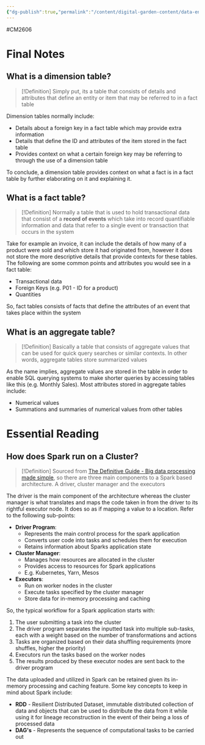 ```yaml
---
{"dg-publish":true,"permalink":"/content/digital-garden-content/data-engineering-content/exam-prep-final-sem/data-engineering-content/cm-2606-final-notes-and-essential-reading/","updated":"2025-04-22T23:55:31.000+05:30"}
---
```


#CM2606 

# Final Notes
## What is a dimension table?

>[!Definition]
>Simply put, its a table that consists of details and attributes that define an entity or item that may be referred to in a fact table

Dimension tables normally include:

- Details about a foreign key in a fact table which may provide extra information
- Details that define the ID and attributes of the item stored in the fact table
- Provides context on what a certain foreign key may be referring to through the use of a dimension table

To conclude, a dimension table provides context on what a fact is in a fact table by further elaborating on it and explaining it.

## What is a fact table?

>[!Definition]
>Normally a table that is used to hold transactional data that consist of a **record of events** which take into record quantifiable information and data that refer to a single event or transaction that occurs in the system

Take for example an invoice, it can include the details of how many of a product were sold and which store it had originated from, however it does not store the more descriptive details that provide contexts for these tables. The following are some common points and attributes you would see in a fact table:

- Transactional data
- Foreign Keys (e.g. P01 - ID for a product)
- Quantities 

So, fact tables consists of facts that define the attributes of an event that takes place within the system

## What is an aggregate table?

>[!Definition]
>Basically a table that consists of aggregate values that can be used for quick query searches or similar contexts. In other words, aggregate tables store summarized values

As the name implies, aggregate values are stored in the table in order to enable SQL querying systems to make shorter queries by accessing tables like this (e.g. Monthly Sales). Most attributes stored in aggregate tables include:

- Numerical values
- Summations and summaries of numerical values from other tables

# Essential Reading

## How does Spark run on a Cluster?

>[!Definition]
>Sourced from [The Definitive Guide - Big data processing made simple](https://github.com/letthedataconfess/Data-Engineering-Books/blob/main/Book-3Spark%20-%20The%20Definitive%20Guide%20-%20Big%20data%20processing%20made%20simple.pdf), so there are three main components to a Spark based architecture. A driver, cluster manager and the executors

The driver is the main component of the architecture whereas the cluster manager is what translates and maps the code taken in from the driver to its rightful executor node. It does so as if mapping a value to a location. Refer to the following sub-points:

- **Driver Program**:
	- Represents the main control process for the spark application
	- Converts user code into tasks and schedules them for execution
	- Retains information about Sparks application state
- **Cluster Manager**:
	- Manages how resources are allocated in the cluster
	- Provides access to resources for Spark applications
	- E.g.  Kubernetes, Yarn, Mesos
- **Executors**:
	- Run on worker nodes in the cluster
	- Execute tasks specified by the cluster manager
	- Store data for in-memory processing and caching

So, the typical workflow for a Spark application starts with:

1. The user submitting a task into the cluster
2. The driver program separates the inputted task into multiple sub-tasks, each with a weight based on the number of transformations and actions
3. Tasks are organized based on their data shuffling requirements (more shuffles, higher the priority)
4. Executors run the tasks based on the worker nodes
5. The results produced by these executor nodes are sent back to the driver program

The data uploaded and utilized in Spark can be retained given its in-memory processing and caching feature. Some key concepts to keep in mind about Spark include:

- **RDD** - Resilient Distributed Dataset, immutable distributed collection of data and objects that can be used to distribute the data from it while using it for lineage reconstruction in the event of their being a loss of processed data
- **DAG's** - Represents the sequence of computational tasks to be carried out